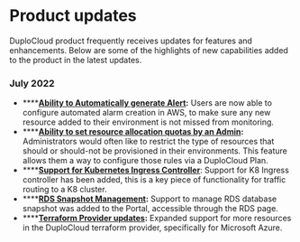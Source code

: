# Product updates

DuploCloud product frequently receives updates for features and enhancements. Below are some of the highlights of new capabilities added to the product in the latest updates.

### July 2022

* ****[**Ability to Automatically generate Alert**](https://docs.duplocloud.com/docs/aws/use-cases/alerting-and-notifications/automatic-alert-creation)**:**  Users are now able to configure automated alarm creation in AWS, to make sure any new resource added to their environment is not missed from monitoring.
* ****[**Ability to set resource allocation quotas by an Admin**](https://docs.duplocloud.com/docs/aws/use-cases/resource-quotas)**:** Administrators would often like to restrict the type of resources that should or should-not be provisioned in their environments. This feature allows them a way to configure those rules via a DuploCloud Plan.
* ****[**Support for Kubernetes Ingress Controller**](https://docs.duplocloud.com/docs/aws/aws-services/containers): Support for K8 Ingress controller has been added, this is a key piece of functionality for traffic routing to a K8 cluster.
* ****[**RDS Snapshot Management**](https://docs.duplocloud.com/docs/aws/aws-services/rds-database/manage-rds-snapshots)**:** Support to manage RDS database snapshot was added to the Portal, accessible through the RDS page.
* ****[**Terraform Provider updates**](https://registry.terraform.io/providers/duplocloud/duplocloud/latest/docs)**:** Expanded support for more resources in the DuploCloud terraform provider, specifically for Microsoft Azure.&#x20;
